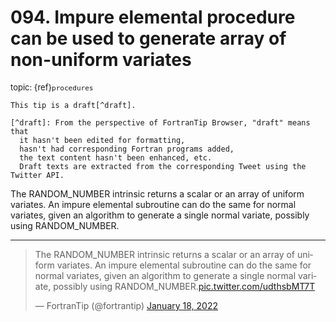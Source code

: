 # <span class='text-muted'>094.</span> Impure elemental procedure can be used to generate array of non-uniform variates

<span style='font-size: small;' class='text-muted'>topic: {ref}`procedures`</span>

```{note}
This tip is a draft[^draft].

[^draft]: From the perspective of FortranTip Browser, "draft" means that
  it hasn't been edited for formatting,
  hasn't had corresponding Fortran programs added,
  the text content hasn't been enhanced, etc.
  Draft texts are extracted from the corresponding Tweet using the Twitter API.
```

The RANDOM_NUMBER intrinsic returns a scalar or an array of uniform variates. An impure elemental subroutine can do the same for normal variates, given an algorithm to generate a single normal variate, possibly using RANDOM_NUMBER.


---

<blockquote class="twitter-tweet"><p lang="en" dir="ltr">The RANDOM_NUMBER intrinsic returns a scalar or an array of uniform variates. An impure elemental subroutine can do the same for normal variates, given an algorithm to generate a single normal variate, possibly using RANDOM_NUMBER.<a href="https://t.co/udthsbMT7T">pic.twitter.com/udthsbMT7T</a></p>&mdash; FortranTip (@fortrantip) <a href="https://twitter.com/fortrantip/status/1483430581232967684?ref_src=twsrc%5Etfw">January 18, 2022</a></blockquote><script async src="https://platform.twitter.com/widgets.js" charset="utf-8"></script>